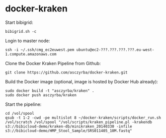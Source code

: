docker-kraken
=============

Start bibigrid:

    bibigrid.sh -c

Login to master node:

    ssh -i ~/.ssh/cmg_ec2euwest.pem ubuntu@ec2-???.???.???.???.eu-west-1.compute.amazonaws.com

Clone the Docker Kraken Pipeline from Github:

    git clone https://github.com/asczyrba/docker-kraken.git

Build the Docker image (optional, image is hosted by Docker Hub already):

    sudo docker build -t "asczyrba/kraken" .
    sudo docker push asczyrba/kraken

Start the pipeline:

    cd /vol/spool
    qsub -t 1-2 -cwd -pe multislot 8 ~/docker-kraken/scripts/docker_run.sh /vol/scratch /vol/spool "/vol/scripts/kraken_pipeline.pl -krakendb s3://bibicloud-demo/kraken-db/minikraken_20140330 -infile s3://bibicloud-demo/HMP_Stool_Sample/SRS011405_10M.fastq"



